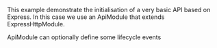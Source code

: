This example demonstrate the initialisation of a very basic API based on Express.
In this case we use an ApiModule that extends ExpressHttpModule.

ApiModule can optionally define some lifecycle events
